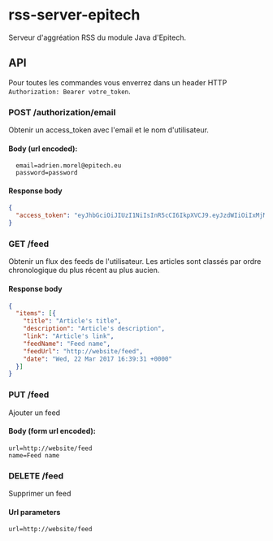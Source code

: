# rss-server-epitech

Serveur d'aggréation RSS du module Java d'Epitech.

## API

Pour toutes les commandes vous enverrez dans un header HTTP `Authorization: Bearer votre_token`.

### POST /authorization/email
Obtenir un access_token avec l'email et le nom d'utilisateur.

#### Body (url encoded):

```
  email=adrien.morel@epitech.eu
  password=password
```

#### Response body

```json
{
  "access_token": "eyJhbGciOiJIUzI1NiIsInR5cCI6IkpXVCJ9.eyJzdWIiOiIxMjM0NTY3ODkwIiwibmFtZSI6IkpvaG4gRG9lIiwiYWRtaW4iOnRydWV9.TJVA95OrM7E2cBab30RMHrHDcEfxjoYZgeFONFh7HgQ"
}
```
### GET /feed
Obtenir un flux des feeds de l'utilisateur. Les articles sont classés par ordre chronologique du plus récent au plus aucien.

#### Response body

```json
{
  "items": [{
    "title": "Article's title",
    "description": "Article's description",
    "link": "Article's link",
    "feedName": "Feed name",
    "feedUrl": "http://website/feed",
    "date": "Wed, 22 Mar 2017 16:39:31 +0000"
  }]
}
```

### PUT /feed
Ajouter un feed

#### Body (form url encoded):

```
url=http://website/feed
name=Feed name
```
### DELETE /feed
Supprimer un feed

#### Url parameters
```
url=http://website/feed
```
